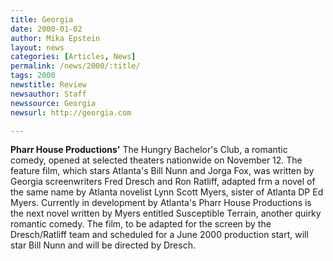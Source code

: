 ```yaml
---
title: Georgia
date: 2000-01-02
author: Mika Epstein
layout: news
categories: [Articles, News]
permalink: /news/2000/:title/
tags: 2000
newstitle: Review  
newsauthor: Staff  
newssource: Georgia  
newsurl: http://georgia.com  

---
```

**Pharr House Productions'** The Hungry Bachelor's Club, a romantic comedy, opened at selected theaters nationwide on November 12. The feature film, which stars Atlanta's Bill Nunn and Jorga Fox, was written by Georgia screenwriters Fred Dresch and Ron Ratliff, adapted frm a novel of the same name by Atlanta novelist Lynn Scott Myers, sister of Atlanta DP Ed Myers. Currently in development by Atlanta's Pharr House Productions is the next novel written by Myers entitled Susceptible Terrain, another quirky romantic comedy. The film, to be adapted for the screen by the Dresch/Ratliff team and scheduled for a June 2000 production start, will star Bill Nunn and will be directed by Dresch.  
